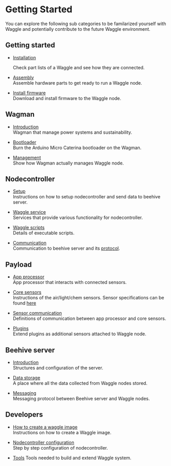 <!--
waggle_topic=/waggle/introduction
-->

# Getting Started

You can explore the following sub categories to be familarized yourself with Waggle and potentially contribute to the future Waggle environment.

## Getting started
* [Installation](./user_documentation/getting-started-waggle-node.md)

    Check part lists of a Waggle and see how they are connected.

* [Assembly](./user_documentation/assemble.md) </br>
    Assemble hardware parts to get ready to run a Waggle node.

* [Install firmware](./user_documentation/install-firmwares.md) </br>
    Download and install firmware to the Waggle node.

## Wagman
* [Introduction](./wagman/v3/README.md) </br>
    Wagman that manage power systems and sustainability.

* [Bootloader](./wagman/v3/bootloader/README.md) </br>
    Burn the Arduino Micro Caterina bootloader on the Wagman.

* [Management](./wagman/v3/manager/README.md) </br>
    Show how Wagman actually manages Waggle node.

## Nodecontroller
* [Setup](./user_documentation/getting_started.md) </br>
    Instructions on how to setup nodecontroller and send data to beehive server.

* [Waggle service](./user_documentation/waggle_services.md) </br>
    Services that provide various functionality for nodecontroller.

* [Waggle scripts](./nodecontroller/nc-wag-os/waggled/README.md) </br>
    Details of executable scripts.

* [Communication](./nodecontroller/docs/README.md) </br>
    Communication to beehive server and its [protocol](./guestnodes/waggle_protocol/README.md).

## Payload
* [App processor](./guestnodes/README.md) </br>
    App processor that interacts with connected sensors.

* [Core sensors](./coresensors/v3/pbay/integrated/README.md) </br>
    Instructions of the air/light/chem sensors. Sensor specifications can be found [here](./user_documentation/sensors/SensorTable.html)

* [Sensor communication](./coresensors/docs/sensorStreamFormat/README.md) </br>
    Definitions of communication between app processor and core sensors.

* [Plugins](./guestnodes/plugins/README.md) </br>
    Extend plugins as additional sensors attached to Waggle node.

## Beehive server
* [Introduction](./beehive-server/README.md) </br>
    Structures and configuration of the server.

* [Data storage](./beehive-server/beehive-cassandra/README.md) </br>
    A place where all the data collected from Waggle nodes stored.

* [Messaging](./beehive-server/beehive-rabbitmq/README.md) </br>
    Messaging protocol between Beehive server and Waggle nodes.

## Developers
* [How to create a waggle image](./nodecontroller/docs/create_waggle_image.md) </br>
    Instructions on how to create a Waggle image.

* [Nodecontroller configuration](./nodecontroller/README.md) </br>
    Step by step configuration of nodecontroller.

* [Tools](./devtools/README.md)
    Tools needed to build and extend Waggle system.
